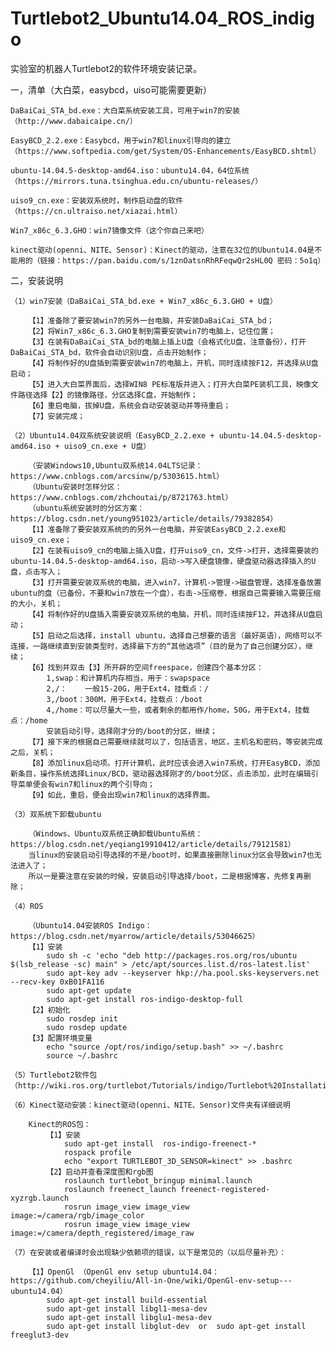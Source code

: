 # Turtlebot2_Ubuntu14.04_ROS_indigo
实验室的机器人Turtlebot2的软件环境安装记录。

一，清单（大白菜，easybcd，uiso可能需要更新）
	
	DaBaiCai_STA_bd.exe：大白菜系统安装工具，可用于win7的安装（http://www.dabaicaipe.cn/）

	EasyBCD_2.2.exe：Easybcd，用于win7和linux引导向的建立（https://www.softpedia.com/get/System/OS-Enhancements/EasyBCD.shtml）

	ubuntu-14.04.5-desktop-amd64.iso：ubuntu14.04，64位系统（https://mirrors.tuna.tsinghua.edu.cn/ubuntu-releases/）

	uiso9_cn.exe：安装双系统时，制作启动盘的软件（https://cn.ultraiso.net/xiazai.html）

	Win7_x86c_6.3.GHO：win7镜像文件（这个你自己来吧）

	kinect驱动(openni、NITE、Sensor)：Kinect的驱动，注意在32位的Ubuntu14.04是不能用的（链接：https://pan.baidu.com/s/1znOatsnRhRFeqwQr2sHL0Q 密码：5o1q）
二，安装说明
	
	（1）win7安装（DaBaiCai_STA_bd.exe + Win7_x86c_6.3.GHO + U盘）

		【1】准备除了要安装win7的另外一台电脑，并安装DaBaiCai_STA_bd；
		【2】将Win7_x86c_6.3.GHO复制到需要安装win7的电脑上，记住位置；
		【3】在装有DaBaiCai_STA_bd的电脑上插上U盘（会格式化U盘，注意备份），打开DaBaiCai_STA_bd，软件会自动识别U盘，点击开始制作；
		【4】将制作好的U盘插到需要安装win7的电脑上，开机，同时连续按F12，并选择从U盘启动；
		【5】进入大白菜界面后，选择WIN8 PE标准版并进入；打开大白菜PE装机工具，映像文件路径选择【2】的镜像路径，分区选择C盘，开始制作；
		【6】重启电脑，拔掉U盘，系统会自动安装驱动并等待重启；
		【7】安装完成；
		
	（2）Ubuntu14.04双系统安装说明（EasyBCD_2.2.exe + ubuntu-14.04.5-desktop-amd64.iso + uiso9_cn.exe + U盘）
	
		（安装Windows10,Ubuntu双系统14.04LTS记录：https://www.cnblogs.com/arcsinw/p/5303615.html）
		（Ubuntu安装时怎样分区：https://www.cnblogs.com/zhchoutai/p/8721763.html）
		（ubuntu系统安装时的分区方案：https://blog.csdn.net/young951023/article/details/79382854）
		【1】准备除了要安装双系统的的另外一台电脑，并安装EasyBCD_2.2.exe和uiso9_cn.exe；
		【2】在装有uiso9_cn的电脑上插入U盘，打开uiso9_cn，文件->打开，选择需要装的ubuntu-14.04.5-desktop-amd64.iso，启动->写入硬盘镜像，硬盘驱动器选择插入的U盘，点击写入；
		【3】打开需要安装双系统的电脑，进入win7，计算机->管理->磁盘管理，选择准备放置ubuntu的盘（已备份，不要和win7放在一个盘），右击->压缩卷，根据自己需要输入需要压缩的大小，关机；
		【4】将制作好的U盘插入需要安装双系统的电脑，开机，同时连续按F12，并选择从U盘启动；
		【5】启动之后选择，install ubuntu，选择自己想要的语言（最好英语），网络可以不连接，一路继续直到安装类型时，选择最下方的“其他选项”（目的是为了自己创建分区），继续；
		【6】找到并双击【3】所开辟的空间freespace，创建四个基本分区：
			1,swap：和计算机内存相当，用于：swapspace
			2,/：	一般15-20G，用于Ext4，挂载点：/
			3,/boot：300M，用于Ext4，挂载点：/boot
			4,/home：可以尽量大一些，或者剩余的都用作/home，50G，用于Ext4，挂载点：/home
			安装启动引导，选择刚才分的/boot的分区，继续；
		【7】接下来的根据自己需要继续就可以了，包括语言，地区，主机名和密码，等安装完成之后，关机；
		【8】添加linux启动项。打开计算机，此时应该会进入win7系统，打开EasyBCD，添加新条目，操作系统选择Linux/BCD，驱动器选择刚才的/boot分区，点击添加，此时在编辑引导菜单便会有win7和linux的两个引导向；
		【9】如此，重启，便会出现win7和linux的选择界面。
			
	（3）双系统下卸载ubuntu
	
		（Windows、Ubuntu双系统正确卸载Ubuntu系统：https://blog.csdn.net/yeqiang19910412/article/details/79121581）
		当linux的安装启动引导选择的不是/boot时，如果直接删除linux分区会导致win7也无法进入了；
		所以一是要注意在安装的时候，安装启动引导选择/boot，二是根据博客，先修复再删除；
	
	（4）ROS
	
		（Ubuntu14.04安装ROS Indigo：https://blog.csdn.net/myarrow/article/details/53046625）
		【1】安装
			sudo sh -c 'echo "deb http://packages.ros.org/ros/ubuntu $(lsb_release -sc) main" > /etc/apt/sources.list.d/ros-latest.list'
			sudo apt-key adv --keyserver hkp://ha.pool.sks-keyservers.net --recv-key 0xB01FA116
			sudo apt-get update
			sudo apt-get install ros-indigo-desktop-full
		【2】初始化
			sudo rosdep init
			sudo rosdep update
		【3】配置环境变量
			echo "source /opt/ros/indigo/setup.bash" >> ~/.bashrc
			source ~/.bashrc
				
	（5）Turtlebot2软件包（http://wiki.ros.org/turtlebot/Tutorials/indigo/Turtlebot%20Installation）

	（6）Kinect驱动安装：kinect驱动(openni、NITE、Sensor)文件夹有详细说明
	
		Kinect的ROS包：
			【1】安装
				sudo apt-get install  ros-indigo-freenect-*
				rospack profile
				echo "export TURTLEBOT_3D_SENSOR=kinect" >> .bashrc
			【2】启动并查看深度图和rgb图
				roslaunch turtlebot_bringup minimal.launch
				roslaunch freenect_launch freenect-registered-xyzrgb.launch
				rosrun image_view image_view image:=/camera/rgb/image_color
				rosrun image_view image_view image:=/camera/depth_registered/image_raw
	
	（7）在安装或者编译时会出现缺少依赖项的错误，以下是常见的（以后尽量补充）：
		
		【1】OpenGl （OpenGl env setup ubuntu14.04：https://github.com/cheyiliu/All-in-One/wiki/OpenGl-env-setup---ubuntu14.04）
			sudo apt-get install build-essential
			sudo apt-get install libgl1-mesa-dev
			sudo apt-get install libglu1-mesa-dev
			sudo apt-get install libglut-dev  or  sudo apt-get install freeglut3-dev
